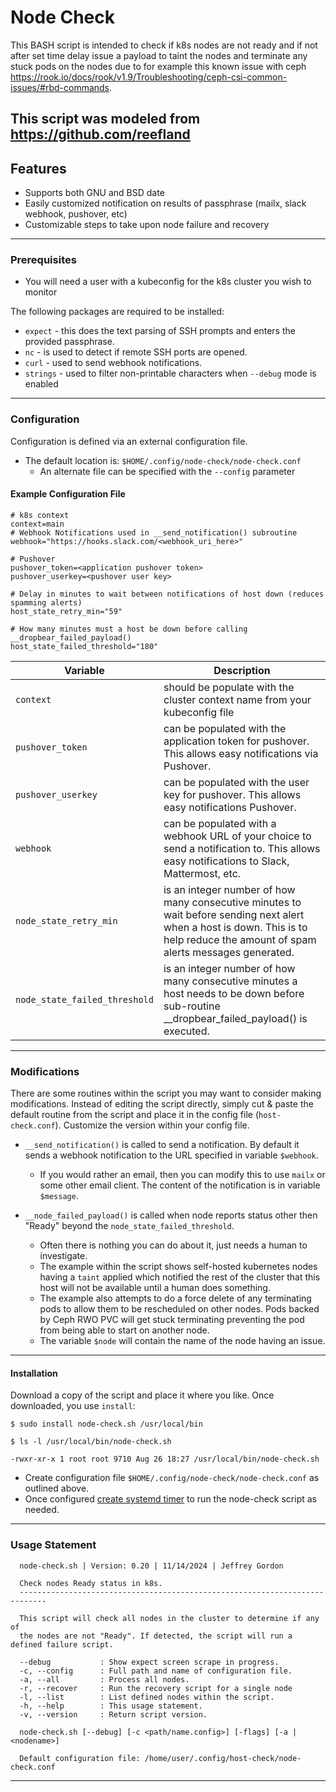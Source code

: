 # Node Check

This BASH script is intended to check if k8s nodes are not ready and if not after set time delay issue a payload to taint the nodes and terminate any stuck pods on the nodes due to for example this known issue with ceph https://rook.io/docs/rook/v1.9/Troubleshooting/ceph-csi-common-issues/#rbd-commands.

This script was modeled from https://github.com/reefland
---

## Features

* Supports both GNU and BSD date
* Easily customized notification on results of passphrase (mailx, slack webhook, pushover, etc)
* Customizable steps to take upon node failure and recovery

---

### Prerequisites

* You will need a user with a kubeconfig for the k8s cluster you wish to monitor

The following packages are required to be installed:

* `expect` - this does the text parsing of SSH prompts and enters the provided passphrase.
* `nc` - is used to detect if remote SSH ports are opened.
* `curl` - used to send webhook notifications.
* `strings` - used to filter non-printable characters when `--debug` mode is enabled

---

### Configuration

Configuration is defined via an external configuration file.

* The default location is: `$HOME/.config/node-check/node-check.conf`
  * An alternate file can be specified with the `--config` parameter

#### Example Configuration File

```text
# k8s context
context=main
# Webhook Notifications used in __send_notification() subroutine
webhook="https://hooks.slack.com/<webhook_uri_here>"

# Pushover
pushover_token=<application pushover token>
pushover_userkey=<pushover user key>

# Delay in minutes to wait between notifications of host down (reduces spamming alerts)
host_state_retry_min="59"

# How many minutes must a host be down before calling __dropbear_failed_payload()
host_state_failed_threshold="180"
```

| Variable  | Description |
|---        |---          |
|`context`    | should be populate with the cluster context name from your kubeconfig file
|`pushover_token`    | can be populated with the application token for pushover.  This allows easy notifications via Pushover. |
|`pushover_userkey`    | can be populated with the user key for pushover.  This allows easy notifications Pushover. |
|`webhook`    | can be populated with a webhook URL of your choice to send a notification to.  This allows easy notifications to Slack, Mattermost, etc. |
|`node_state_retry_min` | is an integer number of how many consecutive minutes to wait before sending next alert when a host is down.  This is to help reduce the amount of spam alerts messages generated.  |
|`node_state_failed_threshold`  | is an integer number of how many consecutive minutes a host needs to be down before sub-routine __dropbear_failed_payload() is executed. |
---

### Modifications

There are some routines within the script you may want to consider making modifications. Instead of editing the script directly, simply cut & paste the default routine from the script and place it in the config file (`host-check.conf`).  Customize the version within your config file.

* `__send_notification()` is called to send a notification.  By default it sends a webhook notification to the URL specified in variable `$webhook`.
  * If you would rather an email, then you can modify this to use `mailx` or some other email client.  The content of the notification is in variable `$message`.

* `__node_failed_payload()` is called when node reports status other then "Ready" beyond the `node_state_failed_threshold`.
  * Often there is nothing you can do about it, just needs a human to investigate.
  * The example within the script shows self-hosted kubernetes nodes having a `taint` applied which notified the rest of the cluster that this host will not be available until a human does something.
  * The example also attempts to do a force delete of any terminating pods to allow them to be rescheduled on other nodes.  Pods backed by Ceph RWO PVC will get stuck terminating preventing the pod from being able to start on another node.
  * The variable `$node` will contain the name of the node having an issue.


---

#### Installation

Download a copy of the script and place it where you like. Once downloaded, you use `install`:

```shell
$ sudo install node-check.sh /usr/local/bin

$ ls -l /usr/local/bin/node-check.sh

-rwxr-xr-x 1 root root 9710 Aug 26 18:27 /usr/local/bin/node-check.sh
```

* Create configuration file `$HOME/.config/node-check/node-check.conf` as outlined above.
* Once configured [create systemd timer](./docs/create_systemd_timer.md) to run the node-check script as needed.

---

### Usage Statement

```text
  node-check.sh | Version: 0.20 | 11/14/2024 | Jeffrey Gordon

  Check nodes Ready status in k8s.
  ----------------------------------------------------------------------------

  This script will check all nodes in the cluster to determine if any of
  the nodes are not "Ready". If detected, the script will run a defined failure script.

  --debug           : Show expect screen scrape in progress.
  -c, --config      : Full path and name of configuration file.
  -a, --all         : Process all nodes.
  -r, --recover     : Run the recovery script for a single node
  -l, --list        : List defined nodes within the script.
  -h, --help        : This usage statement.
  -v, --version     : Return script version.

  node-check.sh [--debug] [-c <path/name.config>] [-flags] [-a | <nodename>]

  Default configuration file: /home/user/.config/host-check/node-check.conf
```

---
